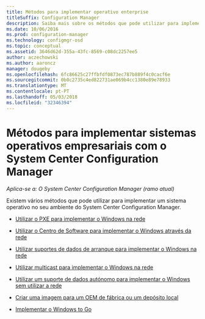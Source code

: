 ```yaml
---
title: Métodos para implementar operativo enterprise
titleSuffix: Configuration Manager
description: Saiba mais sobre os métodos que pode utilizar para implementar sistemas de operativos empresariais no seu ambiente do System Center Configuration Manager.
ms.date: 10/06/2016
ms.prod: configuration-manager
ms.technology: configmgr-osd
ms.topic: conceptual
ms.assetid: 3646d62d-355a-43fc-8569-c08dc2257ee5
author: aczechowski
ms.author: aaroncz
manager: dougeby
ms.openlocfilehash: 6fc86625c27ffbfdf0873ec787b889f4c0cacf6e
ms.sourcegitcommit: 0b0c2735c4ed822731ae069b4cc1380e89e78933
ms.translationtype: MT
ms.contentlocale: pt-PT
ms.lasthandoff: 05/03/2018
ms.locfileid: "32346394"
---
```

# <a name="methods-to-deploy-enterprise-operating-systems-using-system-center-configuration-manager"></a>Métodos para implementar sistemas operativos empresariais com o System Center Configuration Manager

*Aplica-se a: O System Center Configuration Manager (ramo atual)*

Existem vários métodos que pode utilizar para implementar um sistema operativo no seu ambiente do System Center Configuration Manager.

-   [Utilizar o PXE para implementar o Windows na rede](use-pxe-to-deploy-windows-over-the-network.md)  

-   [Utilizar o Centro de Software para implementar o Windows através da rede](use-software-center-to-deploy-windows-over-the-network.md)  

-   [Utilizar suportes de dados de arranque para implementar o Windows na rede](use-bootable-media-to-deploy-windows-over-the-network.md)  

-   [Utilizar multicast para implementar o Windows na rede](use-multicast-to-deploy-windows-over-the-network.md)  

-   [Utilizar um suporte de dados autónomo para implementar o Windows sem utilizar a rede](use-stand-alone-media-to-deploy-windows-without-using-the-network.md)  

-   [Criar uma imagem para um OEM de fábrica ou um depósito local](create-an-image-for-an-oem-in-factory-or-a-local-depot.md)  

-   [Implementar o Windows to Go](deploy-windows-to-go.md)  
